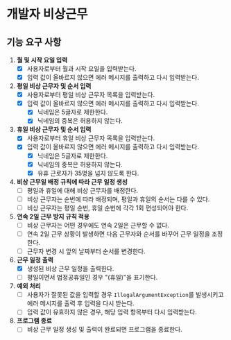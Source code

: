 # 개발자 비상근무
## 기능 요구 사항
1. **월 및 시작 요일 입력**
    - [X] 사용자로부터 월과 시작 요일을 입력받는다.
    - [X] 입력 값이 올바르지 않으면 에러 메시지를 출력하고 다시 입력받는다.

2. **평일 비상 근무자 및 순서 입력**
    - [X] 사용자로부터 평일 비상 근무자 목록을 입력받는다.
    - [X] 입력 값이 올바르지 않으면 에러 메시지를 출력하고 다시 입력받는다.
      - [X] 닉네임은 5글자로 제한한다.
      - [X] 닉네임의 중복은 허용하지 않는다.

3. **휴일 비상 근무자 및 순서 입력**
    - [X] 사용자로부터 휴일 비상 근무자 목록을 입력받는다.
    - [X] 입력 값이 올바르지 않으면 에러 메시지를 출력하고 다시 입력받는다.
      - [X] 닉네임은 5글자로 제한한다.
      - [X] 닉네임의 중복은 허용하지 않는다.
      - [X] 유휴 근로자가 35명을 넘지 않도록 한다.

4. **비상 근무일 배정 규칙에 따라 근무 일정 생성**
    - [ ] 평일과 휴일에 대해 비상 근무자를 배정한다.
    - [ ] 비상 근무자는 순번에 따라 배정되며, 평일과 휴일의 순서는 다를 수 있다.
    - [ ] 비상 근무자는 평일 순번, 휴일 순번에 각각 1회 편성되어야 한다.

5. **연속 2일 근무 방지 규칙 적용**
    - [ ] 비상 근무자는 어떤 경우에도 연속 2일은 근무할 수 없다.
    - [ ] 연속 2일 근무 상황이 발생하면 다음 근무자와 순서를 바꾸어 근무 일정을 조정한다.
    - [ ] 근무자 변경 시 앞의 날짜부터 순서를 변경한다.

6. **근무 일정 출력**
    - [X] 생성된 비상 근무 일정을 출력한다.
    - [ ] 평일이면서 법정공휴일인 경우 "(휴일)"을 표기한다.

7. **예외 처리**
    - [ ] 사용자가 잘못된 값을 입력할 경우 `IllegalArgumentException`를 발생시키고 에러 메시지를 출력 후 입력을 다시 받는다.
    - [ ] 입력 값이 유효하지 않은 경우, 해당 입력 항목부터 다시 입력받는다.

8. **프로그램 종료**
    - [ ] 비상 근무 일정 생성 및 출력이 완료되면 프로그램을 종료한다.
